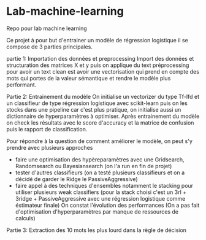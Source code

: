 
# Lab-machine-learning
Repo pour lab machine learning

Ce projet à pour but d'entrainer un modèle de régression logistique il se compose de 3 parties principales.

partie 1: Importation des données et preprocessing
Import des données et structuration des matrices X et y puis on applique du text préprocessing pour avoir un text clean est avoir une vectorisation qui prend en compte des mots qui portes de la valeur sémantique et rendre le modèle plus performant.

Partie 2: Entrainement du modèle
On initialise un vectorizer du type Tf-Ifd et un classifieur de type régression logistique avec scikit-learn puis on les stocks dans une pipeline car c'est plus pratique, on initialise aussi un dictionnaire de hyperparamètres à optimiser.
Après entrainement du modèle on check les résultats avec le score d'accuracy et la matrice de confusion puis le rapport de classification.

Pour répondre à la question de comment améliorer le modèle, on peut s'y prendre avec plusieurs approches
- faire une optimisation des hypèreparamètres avec une Gridsearch, Randomsearch ou Bayesiansearch (on l'a run en fin de projet)
- tester d'autres classifieurs (on a testé plusieurs classifieurs et on a décidé de garder le Ridge le PassiveAggressive) 
- faire appel à des techniques d'ensembles notamment le stacking pour utiliser plusieurs weak classifiers (pour la stack choisi c'est un 3rl + 3ridge + PassiveAggressive avec une régression logistique comme éstimateur finale)
On constat l'évolution des performances (On a pas fait d'optimisation d'hyperparamètres par manque de ressources de calculs)

Partie 3: Extraction des 10 mots les plus lourd dans la règle de décision

